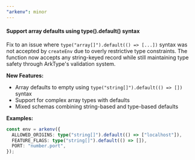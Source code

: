 ```yaml
---
"arkenv": minor
---
```


#### Support array defaults using type().default() syntax

Fix to an issue where `type("array[]").default(() => [...])` syntax was not accepted by `createEnv` due to overly restrictive type constraints. The function now accepts any string-keyed record while still maintaining type safety through ArkType's validation system.

**New Features:**
- Array defaults to empty using `type("string[]").default(() => [])` syntax
- Support for complex array types with defaults
- Mixed schemas combining string-based and type-based defaults

**Examples:**
```typescript
const env = arkenv({
  ALLOWED_ORIGINS: type("string[]").default(() => ["localhost"]),
  FEATURE_FLAGS: type("string[]").default(() => []),
  PORT: "number.port",
});
```
